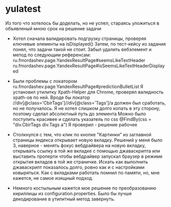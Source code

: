 # yulatest

Из того что хотелось бы доделать, но не успел, стараясь уложиться в объявленый мною срок на решение задачи

* Хотел сначала валидировать подгрузку страницы, проверяя ключевые элементы на isDisplayed()
Затем, по тест-кейсу из задания понял, что задачи такой не стоит. Забыл удалить вебэлемент и метод по следующим референсам:
ru.fmordashev.page.YandexResultPage#seemsLikeTextHeader
ru.fmordashev.page.YandexResultPage#isSeemsLikeTextHeaderDisplayed

* Были проблемы с локатором ru.fmordashev.page.YandexResultPage#predictionBulletList
Я установил утилитку Xpath-Helper для Chrome, проверял валидность xpath-ов по ней.
Вроде бы локатор //div[@class='CbirTags']//div[@class='Tags']/a должен был сработать, но не получалось. Я не хотел слишком долго копать в эту сторону, поэтому сделал абсолютный путь до элемента
Можно было поступить красивее и сделать указатель по css
@FindBy(css = "div.CbirTags div.Tags a")
Я проверил - решение рабочее

* Столкнулся с тем, что клик по кнопке "Картинки" из заглавной страницы яндекса открывает новую вкладку. 
Решений у меня было 3, наверное - менять фокус вебдрайвера на новую вкладку, открывать ссылку в той же вкладке с помощью джаваскрипта или выставить проперти чтобы вебдрайвер запускал браузер в режиме открытия вкладов в той же страничке. Искать как выполнить джаваскрипт показалось долго, ровно как и с настройками ковыряться. Как с вкладками работать помнил по памяти, но, мне кажется, не самое изящный подход.

* Немного костыльным кажется мое решение по преобразованию кириллицы из configuration.properties. Было бы лучше декодирование в утилитный метод завернуть.
